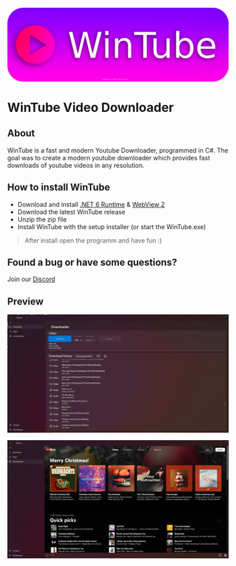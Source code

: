 ![Preview 1](img/wintube-banner.png)

# WinTube Video Downloader

## About

WinTube is a fast and modern Youtube Downloader, programmed in C#. The goal was to create a modern youtube downloader which provides fast downloads of youtube videos in any resolution.


## How to install WinTube

- Download and install [.NET 6 Runtime](https://dotnet.microsoft.com/en-us/download/dotnet/6.0) & [WebView 2](https://developer.microsoft.com/de-de/microsoft-edge/webview2/)
- Download the latest WinTube release
- Unzip the zip file
- Install WinTube with the setup installer (or start the WinTube.exe)
> After install open the programm and have fun :)


## Found a bug or have some questions?
Join our [Discord](https://discord.gg/9VSEt26ngV)

## Preview

![Preview 1](img/wintube-screenshot-1.png)

![Preview 1](img/wintube-screenshot-2.png)
